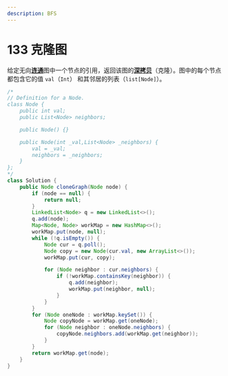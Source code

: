 ```yaml
---
description: BFS
---
```


# 133 克隆图

给定无向[**连通**](https://baike.baidu.com/item/%E8%BF%9E%E9%80%9A%E5%9B%BE/6460995?fr=aladdin)图中一个节点的引用，返回该图的[**深拷贝**](https://baike.baidu.com/item/%E6%B7%B1%E6%8B%B7%E8%B4%9D/22785317?fr=aladdin)（克隆）。图中的每个节点都包含它的值 `val`（`Int`） 和其邻居的列表（`list[Node]`）。

```java
/*
// Definition for a Node.
class Node {
    public int val;
    public List<Node> neighbors;

    public Node() {}

    public Node(int _val,List<Node> _neighbors) {
        val = _val;
        neighbors = _neighbors;
    }
};
*/
class Solution {
    public Node cloneGraph(Node node) {
        if (node == null) {
            return null;
        }
        LinkedList<Node> q = new LinkedList<>();
        q.add(node);
        Map<Node, Node> workMap = new HashMap<>();
        workMap.put(node, null);
        while (!q.isEmpty()) {
            Node cur = q.poll();
            Node copy = new Node(cur.val, new ArrayList<>());
            workMap.put(cur, copy);

            for (Node neighbor : cur.neighbors) {
                if (!workMap.containsKey(neighbor)) {
                    q.add(neighbor);
                    workMap.put(neighbor, null);
                }
            }
        }
        for (Node oneNode : workMap.keySet()) {
            Node copyNode = workMap.get(oneNode);
            for (Node neighbor : oneNode.neighbors) {
                copyNode.neighbors.add(workMap.get(neighbor));
            }
        }
        return workMap.get(node);
    }
}
```

